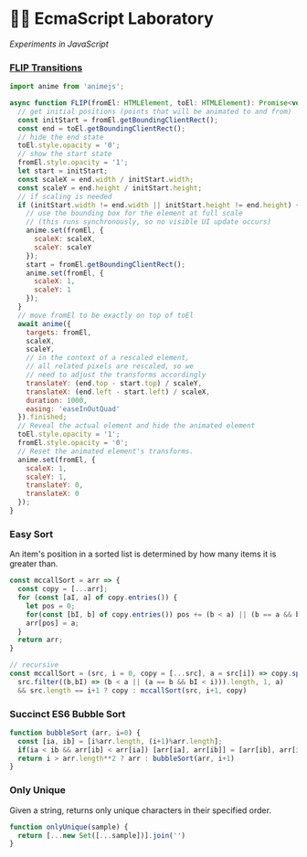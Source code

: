 # 👩‍🔬 EcmaScript Laboratory
<em>Experiments in JavaScript</em>

### [FLIP Transitions](https://aerotwist.com/blog/flip-your-animations/)
```javascript
import anime from 'animejs';

async function FLIP(fromEl: HTMLElement, toEl: HTMLElement): Promise<void> {
  // get initial positions (points that will be animated to and from)
  const initStart = fromEl.getBoundingClientRect();
  const end = toEl.getBoundingClientRect();
  // hide the end state
  toEl.style.opacity = '0';
  // show the start state
  fromEl.style.opacity = '1';
  let start = initStart;
  const scaleX = end.width / initStart.width;
  const scaleY = end.height / initStart.height;
  // if scaling is needed
  if (initStart.width != end.width || initStart.height != end.height) {
    // use the bounding box for the element at full scale
    // (this runs synchronously, so no visible UI update occurs)
    anime.set(fromEl, {
      scaleX: scaleX,
      scaleY: scaleY
    });
    start = fromEl.getBoundingClientRect();
    anime.set(fromEl, {
      scaleX: 1,
      scaleY: 1
    });
  }
  // move fromEl to be exactly on top of toEl
  await anime({
    targets: fromEl,
    scaleX,
    scaleY,
    // in the context of a rescaled element,
    // all related pixels are rescaled, so we
    // need to adjust the transforms accordingly
    translateY: (end.top - start.top) / scaleY,
    translateX: (end.left - start.left) / scaleX,
    duration: 1000,
    easing: 'easeInOutQuad'
  }).finished;
  // Reveal the actual element and hide the animated element
  toEl.style.opacity = '1';
  fromEl.style.opacity = '0';
  // Reset the animated element's transforms.
  anime.set(fromEl, {
    scaleX: 1,
    scaleY: 1,
    translateY: 0,
    translateX: 0
  });
}
```

### Easy Sort
An item's position in a sorted list is determined by how many items it is greater than.
```javascript
const mccallSort = arr => {
  const copy = [...arr];
  for (const [aI, a] of copy.entries()) {
    let pos = 0;
    for(const [bI, b] of copy.entries()) pos += (b < a) || (b == a && bI < aI)
    arr[pos] = a;
  }
  return arr;
}

// recursive
const mccallSort = (src, i = 0, copy = [...src], a = src[i]) => copy.splice(
  src.filter((b,bI) => (b < a || (a == b && bI < i))).length, 1, a) 
  && src.length == i+1 ? copy : mccallSort(src, i+1, copy)
```
### Succinct ES6 Bubble Sort
```javascript
function bubbleSort (arr, i=0) {
  const [ia, ib] = [i%arr.length, (i+1)%arr.length];
  if(ia < ib && arr[ib] < arr[ia]) [arr[ia], arr[ib]] = [arr[ib], arr[ia]];
  return i > arr.length**2 ? arr : bubbleSort(arr, i+1)
}
```

### Only Unique
Given a string, returns only unique characters in their specified order.
```javascript
function onlyUnique(sample) {
  return [...new Set([...sample])].join('')
}
```

